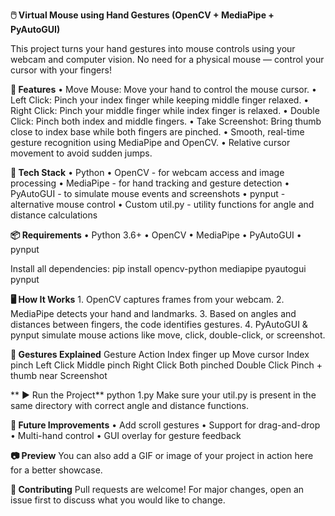 **🖱️ Virtual Mouse using Hand Gestures (OpenCV + MediaPipe + PyAutoGUI)**

This project turns your hand gestures into mouse controls using your webcam and computer vision. No need for a physical mouse — control your cursor with your fingers!


**🚀 Features**
	•	Move Mouse: Move your hand to control the mouse cursor.
	•	Left Click: Pinch your index finger while keeping middle finger relaxed.
	•	Right Click: Pinch your middle finger while index finger is relaxed.
	•	Double Click: Pinch both index and middle fingers.
	•	Take Screenshot: Bring thumb close to index base while both fingers are pinched.
	•	Smooth, real-time gesture recognition using MediaPipe and OpenCV.
	•	Relative cursor movement to avoid sudden jumps.


**🧰 Tech Stack**
	•	Python
	•	OpenCV - for webcam access and image processing
	•	MediaPipe - for hand tracking and gesture detection
	•	PyAutoGUI - to simulate mouse events and screenshots
	•	pynput - alternative mouse control
	•	Custom util.py - utility functions for angle and distance calculations


**📦 Requirements**
	•	Python 3.6+
	•	OpenCV
	•	MediaPipe
	•	PyAutoGUI
	•	pynput

Install all dependencies:
pip install opencv-python mediapipe pyautogui pynput

**🖥️ How It Works**
	1.	OpenCV captures frames from your webcam.
	2.	MediaPipe detects your hand and landmarks.
	3.	Based on angles and distances between fingers, the code identifies gestures.
	4.	PyAutoGUI & pynput simulate mouse actions like move, click, double-click, or screenshot.


**📸 Gestures Explained**
Gesture              Action
Index finger up      Move cursor
Index pinch          Left Click
Middle pinch         Right Click
Both pinched         Double Click
Pinch + thumb near   Screenshot

**
▶️ Run the Project**
python 1.py
Make sure your util.py is present in the same directory with correct angle and distance functions.

**🧠 Future Improvements**
	•	Add scroll gestures
	•	Support for drag-and-drop
	•	Multi-hand control
	•	GUI overlay for gesture feedback


**📷 Preview**
You can also add a GIF or image of your project in action here for a better showcase.


**🤝 Contributing**
Pull requests are welcome! For major changes, open an issue first to discuss what you would like to change.
